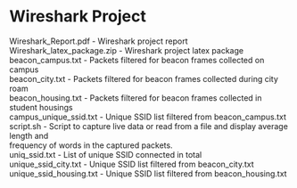 # Wireshark Project 

Wireshark_Report.pdf            - Wireshark project report<br> 
Wireshark_latex_package.zip     - Wireshark project latex package<br>
beacon_campus.txt               - Packets filtered for beacon frames collected on campus<br>
beacon_city.txt                 - Packets filtered for beacon frames collected during city roam<br>
beacon_housing.txt              - Packets filtered for beacon frames collected in student housings<br>
campus_unique_ssid.txt          - Unique SSID list filtered from beacon_campus.txt<br>
script.sh                       - Script to capture live data or read from a file and display average length and<br>
                                  frequency of words in the captured packets.<br>
uniq_ssid.txt                   - List of unique SSID connected in total<br>
unique_ssid_city.txt            - Unique SSID list filtered from beacon_city.txt<br>
unique_ssid_housing.txt         - Unique SSID list filtered from beacon_housing.txt<br>

